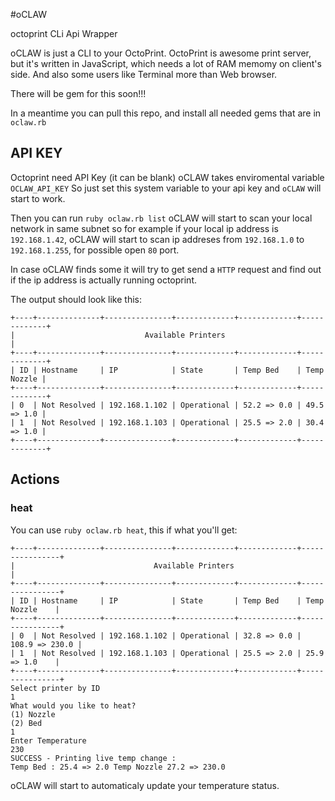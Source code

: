 #oCLAW


octoprint CLi Api Wrapper

oCLAW is just a CLI to your OctoPrint. OctoPrint is awesome print server, but it's written in JavaScript, which needs a lot of RAM memomy on client's side. And also some users like Terminal more than Web browser.

There will be gem for this soon!!!

In a meantime you can pull this repo, and install all needed gems that are in `oclaw.rb`

## API KEY
Octoprint need API Key (it can be blank) oCLAW takes enviromental variable `OCLAW_API_KEY`
So just set this system variable to your api key and `oCLAW` will start to work.

Then you can run `ruby oclaw.rb list` oCLAW will start to scan your local network in same subnet so for example if your local ip address is `192.168.1.42`, oCLAW will start to scan ip addreses from `192.168.1.0` to `192.168.1.255`, for possible open `80` port.

In case oCLAW finds some it will try to get send a `HTTP` request and find out if the ip address is actually running octoprint.

The output should look like this:

```
+----+--------------+---------------+-------------+-------------+-------------+
|                             Available Printers                              |
+----+--------------+---------------+-------------+-------------+-------------+
| ID | Hostname     | IP            | State       | Temp Bed    | Temp Nozzle |
+----+--------------+---------------+-------------+-------------+-------------+
| 0  | Not Resolved | 192.168.1.102 | Operational | 52.2 => 0.0 | 49.5 => 1.0 |
| 1  | Not Resolved | 192.168.1.103 | Operational | 25.5 => 2.0 | 30.4 => 1.0 |
+----+--------------+---------------+-------------+-------------+-------------+
```

## Actions 
### heat
You can use `ruby oclaw.rb heat`, this if what you'll get:

```
+----+--------------+---------------+-------------+-------------+----------------+
|                               Available Printers                               |
+----+--------------+---------------+-------------+-------------+----------------+
| ID | Hostname     | IP            | State       | Temp Bed    | Temp Nozzle    |
+----+--------------+---------------+-------------+-------------+----------------+
| 0  | Not Resolved | 192.168.1.102 | Operational | 32.8 => 0.0 | 108.9 => 230.0 |
| 1  | Not Resolved | 192.168.1.103 | Operational | 25.5 => 2.0 | 25.9 => 1.0    |
+----+--------------+---------------+-------------+-------------+----------------+
Select printer by ID
1
What would you like to heat?
(1) Nozzle
(2) Bed
1
Enter Temperature
230
SUCCESS - Printing live temp change :
Temp Bed : 25.4 => 2.0 Temp Nozzle 27.2 => 230.0
```

oCLAW will start to automaticaly update your temperature status.